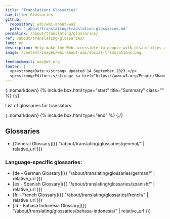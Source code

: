 ```yaml
---
title: "Translations Glossaries"
nav_title: Glossaries
github:
  repository: w3c/wai-about-wai
  path: '_about/translating/translation-glossaries.md'
permalink: /about/translating/glossaries/
ref: /about/translating/glossaries/
lang: en
description: Help make the Web accessible to people with disabilities around the world. We appreciate your contributions to translating W3C WAI accessibility resources.
image: /content-images/wai-about-wai/social-translations.png

feedbackmail: wai@w3.org
footer: |
  <p><strong>Date:</strong> Updated 14 September 2023.</p>
  <p><strong>Editors:</strong> <a href="https://www.w3.org/People/Shawn/">Shawn Lawton Henry</a>, Rémi Bétin.</p>
---
```


{::nomarkdown}
{% include box.html type="start" title="Summary" class="" %}
{:/}

List of glossaries for translators.

{::nomarkdown}
{% include box.html type="end" %}
{:/}

## Glossaries

- [General Glossary]({{ "/about/translating/glossaries/general/" | relative_url }})

### Language-specific glossaries:
  - [de - German Glossary]({{ "/about/translating/glossaries/german/" | relative_url }})
  - [es - Spanish Glossary]({{ "/about/translating/glossaries/spanish/" | relative_url }})
  - [fr - French Glossary]({{ "/about/translating/glossaries/french/" | relative_url }})
  - [id - Bahasa Indonesia Glossary]({{ "/about/translating/glossaries/bahasa-indonesia/" | relative_url }})
